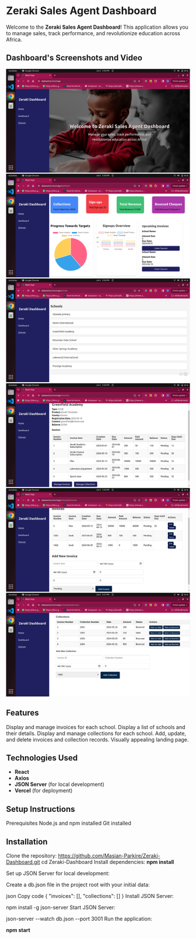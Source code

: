 

# Zeraki Sales Agent Dashboard

Welcome to the **Zeraki Sales Agent Dashboard**! This application allows you to manage sales, track performance, and revolutionize education across Africa.

## Dashboard's Screenshots and Video 
![Dashboard Screenshot](src/assets/screen6.png)
![Dashboard Screenshot](src/assets/screen5.png)
![Dashboard Screenshot](src/assets/screen4.png)
![Dashboard Screenshot](src/assets/screen3.png)
![Dashboard Screenshot](src/assets/screen2.png)
![Dashboard Screenshot](src/assets/screen1.png)



## Features
Display and manage invoices for each school.
Display a list of schools and their details.
Display and manage collections for each school.
Add, update, and delete invoices and collection records.
Visually appealing landing page.

## Technologies Used
- **React**
- **Axios**
- **JSON Server** (for local development)
- **Vercel** (for deployment)

## Setup Instructions
Prerequisites
Node.js and npm installed
Git installed

## Installation
Clone the repository:
https://github.com/Masian-Parkire/Zeraki-Dashboard.git
cd Zeraki-Dashboard
Install dependencies:
**npm install**

Set up JSON Server for local development:

Create a db.json file in the project root with your initial data:

json
Copy code
{
  "invoices": [],
  "collections": []
}
Install JSON Server:

npm install -g json-server
Start JSON Server:


json-server --watch db.json --port 3001
Run the application:


**npm start**


